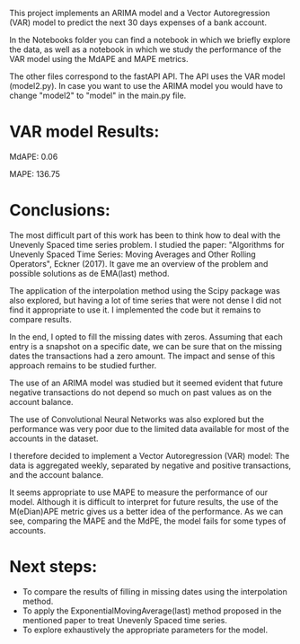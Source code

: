 This project implements an ARIMA model and a Vector Autoregression (VAR) model to predict the next 30 days expenses of a bank account.

In the Notebooks folder you can find a notebook in which we briefly explore the data, as well as a notebook in which we study the performance of the VAR model using the MdAPE and MAPE metrics.

The other files correspond to the fastAPI API. The API uses the VAR model (model2.py). In case you want to use the ARIMA model you would have to change "model2" to "model" in the main.py file.

# VAR model Results:
MdAPE:  0.06

MAPE:  136.75

# Conclusions:

The most difficult part of this work has been to think how to deal with the Unevenly Spaced time series problem. I studied the paper: "Algorithms for Unevenly Spaced Time Series: Moving Averages and Other Rolling Operators", Eckner (2017). It gave me an overview of the problem and possible solutions as de EMA(last) method.

The application of the interpolation method using the Scipy package was also explored, but having a lot of time series that were not dense I did not find it appropriate to use it. I implemented the code but it remains to compare results.

In the end, I opted to fill the missing dates with zeros. Assuming that each entry is a snapshot on a specific date, we can be sure that on the missing dates the transactions had a zero amount. The impact and sense of this approach remains to be studied further.

The use of an ARIMA model was studied but it seemed evident that future negative transactions do not depend so much on past values as on the account balance.

The use of Convolutional Neural Networks was also explored but the performance was very poor due to the limited data available for most of the accounts in the dataset.

I therefore decided to implement a Vector Autoregression (VAR) model: 
The data is aggregated weekly, separated by negative and positive transactions, and the account balance.

It seems appropriate to use MAPE to measure the performance of our model. Although it is difficult to interpret for future results, the use of the M(eDian)APE metric gives us a better idea of the performance. As we can see, comparing the MAPE and the MdPE, the model fails for some types of accounts.

# Next steps:
- To compare the results of filling in missing dates using the interpolation method.
- To apply the ExponentialMovingAverage(last) method proposed in the mentioned paper to treat Unevenly Spaced time series.
- To explore exhaustively the appropriate parameters for the model.
